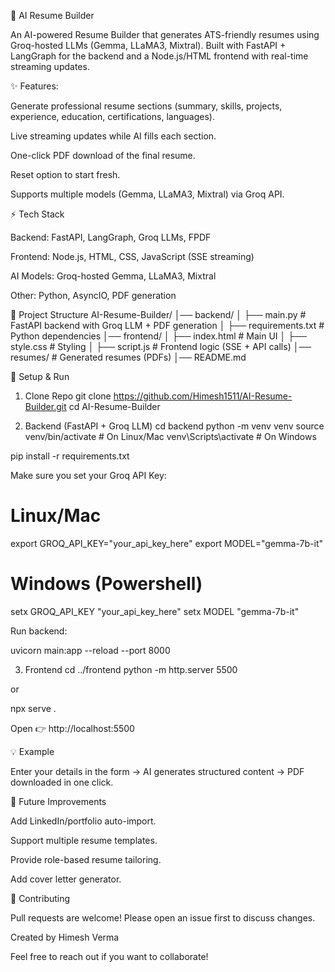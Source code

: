 📝 AI Resume Builder

An AI-powered Resume Builder that generates ATS-friendly resumes using Groq-hosted LLMs (Gemma, LLaMA3, Mixtral).
Built with FastAPI + LangGraph for the backend and a Node.js/HTML frontend with real-time streaming updates.

✨ Features:

Generate professional resume sections (summary, skills, projects, experience, education, certifications, languages).

Live streaming updates while AI fills each section.

One-click PDF download of the final resume.

Reset option to start fresh.

Supports multiple models (Gemma, LLaMA3, Mixtral) via Groq API.

⚡ Tech Stack

Backend: FastAPI, LangGraph, Groq LLMs, FPDF

Frontend: Node.js, HTML, CSS, JavaScript (SSE streaming)

AI Models: Groq-hosted Gemma, LLaMA3, Mixtral

Other: Python, AsyncIO, PDF generation

📂 Project Structure
AI-Resume-Builder/
│── backend/
│   ├── main.py          # FastAPI backend with Groq LLM + PDF generation
│   ├── requirements.txt # Python dependencies
│── frontend/
│   ├── index.html       # Main UI
│   ├── style.css        # Styling
│   ├── script.js        # Frontend logic (SSE + API calls)
│── resumes/             # Generated resumes (PDFs)
│── README.md

🚀 Setup & Run
1. Clone Repo
git clone https://github.com/Himesh1511/AI-Resume-Builder.git
cd AI-Resume-Builder

2. Backend (FastAPI + Groq LLM)
cd backend
python -m venv venv
source venv/bin/activate     # On Linux/Mac
venv\Scripts\activate        # On Windows

pip install -r requirements.txt


Make sure you set your Groq API Key:

# Linux/Mac
export GROQ_API_KEY="your_api_key_here"
export MODEL="gemma-7b-it"

# Windows (Powershell)
setx GROQ_API_KEY "your_api_key_here"
setx MODEL "gemma-7b-it"


Run backend:

uvicorn main:app --reload --port 8000

3. Frontend
cd ../frontend
python -m http.server 5500


or

npx serve .


Open 👉 http://localhost:5500


💡 Example

Enter your details in the form → AI generates structured content → PDF downloaded in one click.

🌟 Future Improvements

Add LinkedIn/portfolio auto-import.

Support multiple resume templates.

Provide role-based resume tailoring.

Add cover letter generator.

🤝 Contributing

Pull requests are welcome! Please open an issue first to discuss changes.


Created by Himesh Verma

Feel free to reach out if you want to collaborate!
